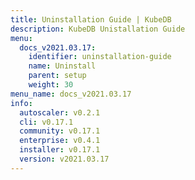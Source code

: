 ```yaml
---
title: Uninstallation Guide | KubeDB
description: KubeDB Unistallation Guide
menu:
  docs_v2021.03.17:
    identifier: uninstallation-guide
    name: Uninstall
    parent: setup
    weight: 30
menu_name: docs_v2021.03.17
info:
  autoscaler: v0.2.1
  cli: v0.17.1
  community: v0.17.1
  enterprise: v0.4.1
  installer: v0.17.1
  version: v2021.03.17
---
```


